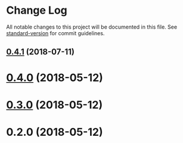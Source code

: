 # Change Log

All notable changes to this project will be documented in this file. See [standard-version](https://github.com/conventional-changelog/standard-version) for commit guidelines.

<a name="0.4.1"></a>
## [0.4.1](https://github.com/ojkelly/linnet/compare/v0.4.0...v0.4.1) (2018-07-11)



<a name="0.4.0"></a>
# [0.4.0](https://github.com/ojkelly/linnet/compare/v0.3.0...v0.4.0) (2018-05-12)



<a name="0.3.0"></a>
# [0.3.0](https://github.com/ojkelly/linnet/compare/v0.2.0...v0.3.0) (2018-05-12)



<a name="0.2.0"></a>
# 0.2.0 (2018-05-12)
